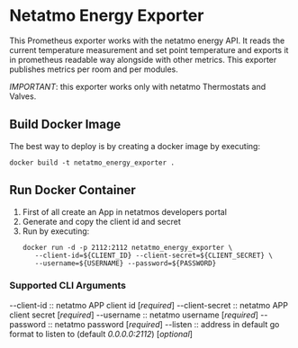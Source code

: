 # Netatmo Energy Exporter

This Prometheus exporter works with the netatmo energy API.
It reads the current temperature measurement and set point temperature
and exports it in prometheus readable way alongside with other metrics.
This exporter publishes metrics per room and per modules.

*IMPORTANT*: this exporter works only with netatmo Thermostats and Valves.

## Build Docker Image

The best way to deploy is by creating a docker image by executing:

```shell
docker build -t netatmo_energy_exporter .
```

## Run Docker Container

1. First of all create an App in netatmos developers portal
2. Generate and copy the client id and secret
3. Run by executing:
    ```shell script
    docker run -d -p 2112:2112 netatmo_energy_exporter \
       --client-id=${CLIENT_ID} --client-secret=${CLIENT_SECRET} \
       --username=${USERNAME} --password=${PASSWORD}
    ```

### Supported CLI Arguments

--client-id :: netatmo APP client id [*required*]
--client-secret :: netatmo APP client secret [*required*]
--username :: netatmo username [*required*]
--password :: netatmo password [*required*]
--listen :: address in default go format to listen to (default _0.0.0.0:2112_) [*optional*] 

